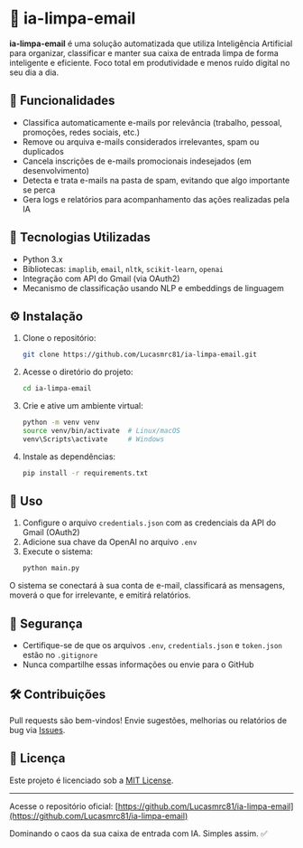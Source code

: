 # 📧 ia-limpa-email

**ia-limpa-email** é uma solução automatizada que utiliza Inteligência Artificial para organizar, classificar e manter sua caixa de entrada limpa de forma inteligente e eficiente. Foco total em produtividade e menos ruído digital no seu dia a dia.

## 🚀 Funcionalidades

- Classifica automaticamente e-mails por relevância (trabalho, pessoal, promoções, redes sociais, etc.)
- Remove ou arquiva e-mails considerados irrelevantes, spam ou duplicados
- Cancela inscrições de e-mails promocionais indesejados (em desenvolvimento)
- Detecta e trata e-mails na pasta de spam, evitando que algo importante se perca
- Gera logs e relatórios para acompanhamento das ações realizadas pela IA

## 🧐 Tecnologias Utilizadas

- Python 3.x
- Bibliotecas: `imaplib`, `email`, `nltk`, `scikit-learn`, `openai`
- Integração com API do Gmail (via OAuth2)
- Mecanismo de classificação usando NLP e embeddings de linguagem

## ⚙️ Instalação

1. Clone o repositório:
   ```bash
   git clone https://github.com/Lucasmrc81/ia-limpa-email.git
   ```

2. Acesse o diretório do projeto:
   ```bash
   cd ia-limpa-email
   ```

3. Crie e ative um ambiente virtual:
   ```bash
   python -m venv venv
   source venv/bin/activate  # Linux/macOS
   venv\Scripts\activate     # Windows
   ```

4. Instale as dependências:
   ```bash
   pip install -r requirements.txt
   ```

## 📄 Uso

1. Configure o arquivo `credentials.json` com as credenciais da API do Gmail (OAuth2)
2. Adicione sua chave da OpenAI no arquivo `.env`
3. Execute o sistema:
   ```bash
   python main.py
   ```

O sistema se conectará à sua conta de e-mail, classificará as mensagens, moverá o que for irrelevante, e emitirá relatórios.

## 🔐 Segurança

- Certifique-se de que os arquivos `.env`, `credentials.json` e `token.json` estão no `.gitignore`
- Nunca compartilhe essas informações ou envie para o GitHub

## 🛠️ Contribuições

Pull requests são bem-vindos! Envie sugestões, melhorias ou relatórios de bug via [Issues](https://github.com/Lucasmrc81/ia-limpa-email/issues).

## 📃 Licença

Este projeto é licenciado sob a [MIT License](LICENSE).

---

Acesse o repositório oficial: [https://github.com/Lucasmrc81/ia-limpa-email](https://github.com/Lucasmrc81/ia-limpa-email)

Dominando o caos da sua caixa de entrada com IA. Simples assim. ✅

